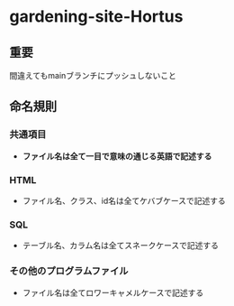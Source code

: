 # gardening-site-Hortus

## 重要

間違えてもmainブランチにプッシュしないこと

## 命名規則

### 共通項目

- **ファイル名は全て一目で意味の通じる英語で記述する**

### HTML

- ファイル名、クラス、id名は全てケバブケースで記述する

### SQL

- テーブル名、カラム名は全てスネークケースで記述する

### その他のプログラムファイル

- ファイル名は全てロワーキャメルケースで記述する
